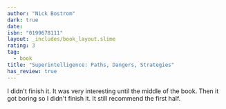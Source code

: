 ```yaml
---
author: "Nick Bostrom"
dark: true
date: 
isbn: "0199678111"
layout: _includes/book_layout.slime
rating: 3
tag:
  - book
title: "Superintelligence: Paths, Dangers, Strategies"
has_review: true
---
```


I didn't finish it. It was very interesting until the middle of the book. Then it got boring so I didn't finish it. It still recommend the first half.
